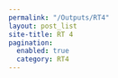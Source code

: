 ```yaml
---
permalink: "/Outputs/RT4"
layout: post_list
site-title: RT 4
pagination:
  enabled: true
  category: RT4
---
```


